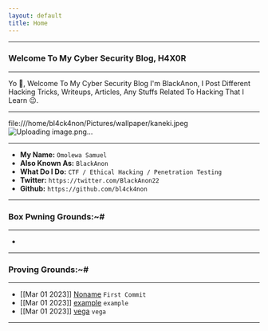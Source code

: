 ```yaml
---
layout: default
title: Home
---
```


* * *
### Welcome To My Cyber Security Blog, H4X0R
* * *

Yo 👋, Welcome To My Cyber Security Blog I'm BlackAnon, I Post Different Hacking Tricks, Writeups, Articles, Any Stuffs Related To Hacking That I Learn 😉.

* * *
file:///home/bl4ck4non/Pictures/wallpaper/kaneki.jpeg![Uploading image.png…]()

* * *

- **My Name:**    `Omolewa Samuel`
- **Also Known As:** `BlackAnon`
- **What Do I Do:**  `CTF / Ethical Hacking / Penetration Testing`
- **Twitter:** `https://twitter.com/BlackAnon22`
- **Github:** `https://github.com/bl4ck4non`

* * *
### **Box Pwning Grounds:~#**
* * *

-

* * *
### **Proving Grounds:~#**
* * *

- [[Mar 01 2023]] [Noname](https://bl4ck4non.github.io/posts/PG/new.html) `First Commit`
- [[Mar 01 2023]] [example](https://bl4ck4non.github.io/posts/PG/example.html) `example`
- [[Mar 01 2023]] [vega](https://bl4ck4non.github.io/posts/PTD/vega.html) `vega`

* * *
